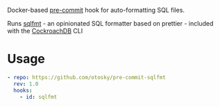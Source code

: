 Docker-based [pre-commit]() hook for auto-formatting SQL files.

Runs [sqlfmt]() - an opinionated SQL formatter based on prettier - included with the [CockroachDB]() CLI

# Usage
```yaml
- repo: https://github.com/otosky/pre-commit-sqlfmt
  rev: 1.0
  hooks:
    - id: sqlfmt
```
